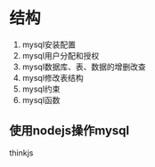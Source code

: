 # 结构

1. mysql安装配置
2. mysql用户分配和授权
3. mysql数据库、表、数据的增删改查
4. mysql修改表结构
5. mysql约束
6. mysql函数

## 使用nodejs操作mysql

thinkjs
